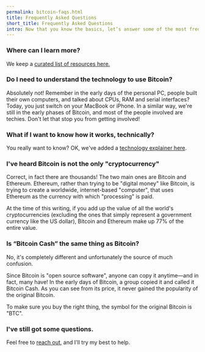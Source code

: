 ```yaml
---
permalink: bitcoin-faqs.html
title: Frequently Asked Questions
short_title: Frequently Asked Questions
intro: Now that you know the basics, let’s answer some of the most frequently asked questions.
---
```


### Where can I learn more?

We keep a [curated list of resources here.](/resources.html)

### Do I need to understand the technology to use Bitcoin?

Absolutely not! Remember in the early days of the personal PC, people built their own computers, and talked about CPUs, RAM and serial interfaces? Today, you just switch on your MacBook or iPhone. In a similar way, we're still in the early phases of Bitcoin, and most of the people involved are techies. Don't let that stop you from getting involved!

### What if I want to know how it works, technically?

You really want to know? OK, we've added a [technology explainer here](/tech.html).

### I've heard Bitcoin is not the only "cryptocurrency"

Correct, in fact there are thousands! The two main ones are Bitcoin and Ethereum. Ethereum, rather than trying to be "digital money" like Bitcoin, is trying to create a worldwide, internet-based "computer", that uses Ethereum as the currency with which "processing" is paid. 

At the time of this writing, if you add up the value of all the world's cryptocurrencies (excluding the ones that simply represent a government currency like the US dollar), Bitcoin and Ethereum make up 77% of the entire value.

### Is “Bitcoin Cash” the same thing as Bitcoin?

No, it's completely different and unfortunately the source of much confusion. 

Since Bitcoin is "open source software", anyone can copy it anytime—and in fact, many have! In the early days of Bitcoin, a group copied it and called it Bitcoin Cash. As you can see from its price, it never gained the popularity of the original Bitcoin. 

To make sure you buy the right thing, the symbol for the original Bitcoin is "BTC".

### I've still got some questions.

Feel free to [reach out](/about.html), and I'll try my best to help.